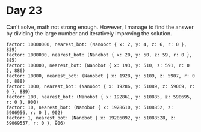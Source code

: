 # Day 23


Can't solve, math not strong enough. However, I manage to find the answer by dividing the large number and iteratively improving the solution.


```
factor: 10000000, nearest_bot: (Nanobot { x: 2, y: 4, z: 6, r: 0 }, 839)
factor: 1000000, nearest_bot: (Nanobot { x: 20, y: 50, z: 59, r: 0 }, 885)
factor: 100000, nearest_bot: (Nanobot { x: 193, y: 510, z: 591, r: 0 }, 886)
factor: 10000, nearest_bot: (Nanobot { x: 1928, y: 5109, z: 5907, r: 0 }, 888)
factor: 1000, nearest_bot: (Nanobot { x: 19286, y: 51089, z: 59069, r: 0 }, 889)
factor: 100, nearest_bot: (Nanobot { x: 192861, y: 510885, z: 590695, r: 0 }, 900)
factor: 10, nearest_bot: (Nanobot { x: 1928610, y: 5108852, z: 5906956, r: 0 }, 902)
factor: 1, nearest_bot: (Nanobot { x: 19286092, y: 51088528, z: 59069557, r: 0 }, 906)
```
